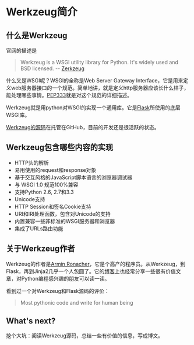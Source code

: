 Werkzeug简介
============

## 什么是Werkzeug

官网的描述是
> Werkzeug is a WSGI utility library for Python. It's widely used and BSD licensed. -- [Zerkzeug][1]

什么又是WSGI呢？WSGI的全称是Web Server Gateway Interface，它是用来定义web服务器接口的一个规范。简单地讲，就是定义http服务器应该长什么样子，能处理哪些事情。[PEP333][2]就是对这个规范的详细描述。

Werkzeug就是用python对WSGI的实现一个通用库。它是[Flask][3]所使用的底层WSGI库。

[Werkzeug的源码][4]在托管在GitHub，目前的开发还是很活跃的状态。

## Werkzeug包含哪些内容的实现

* HTTP头的解析
* 易用使用的request和response对象
* 基于交互风格的JavaScript脚本语言的浏览器调试器
* 与 WSGI 1.0 规范100%兼容
* 支持Python 2.6, 2.7和3.3
* Unicode支持
* HTTP Session和签名Cookie支持
* URI和IRI处理函数，包含对Unicode的支持
* 内置兼容一些非标准的WSGI服务器和浏览器
* 集成了URLs路由功能

## 关于Werkzeug作者

Werkzeug的作者是[Armin Ronacher][5]，它是个高产的程序员。从Werkzeug，到Flask，再到Jinja2几乎一个人包圆了。它的[博客][6]上也经常分享一些很有价值文章，对Python编程感兴趣的朋友可以读一读。

看到过一个对Werkzeug和Flask源码的评价：
> Most pythonic code and write for human being

## What's next?

挖个大坑：阅读Werkzeug源码，总结一些有价值的信息，写成博文。

[1]: http://werkzeug.pocoo.org/
[2]: http://legacy.python.org/dev/peps/pep-3333/
[3]: http://flask.pocoo.org/
[4]: https://github.com/mitsuhiko/werkzeug
[5]: https://github.com/mitsuhiko
[6]: http://lucumr.pocoo.org/

